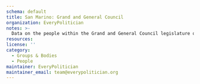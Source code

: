 ```yaml
---
schema: default
title: San Marino: Grand and General Council
organization: EveryPolitician
notes: >-
  Data on the people within the Grand and General Council legislature of San Marino.
resources:
license: ''
category:
  - Groups & Bodies
  - People
maintainer: EveryPolitician
maintainer_email: team@everypolitician.org
---
```

